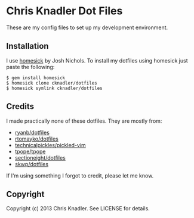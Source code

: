# Chris Knadler Dot Files
These are my config files to set up my development environment.

## Installation
I use [homesick][homesick] by Josh Nichols. To install my dotfiles using homesick just paste the following:

	$ gem install homesick
	$ homesick clone cknadler/dotfiles
	$ homesick symlink cknadler/dotfiles

## Credits
I made practically none of these dotfiles. They are mostly from:

* [ryanb/dotfiles](https://github.com/ryanb/dotfiles)
* [rtomayko/dotfiles](https://github.com/rtomayko/dotfiles)
* [technicalpickles/pickled-vim](https://github.com/technicalpickles/pickled-vim)
* [tpope/tpope](https://github.com/tpope/tpope)
* [sectioneight/dotfiles](https://github.com/sectioneight/dotfiles)
* [skwp/dotfiles](https://github.com/skwp/dotfiles)

If I'm using something I forgot to credit, please let me know.

## Copyright

Copyright (c) 2013 Chris Knadler. See LICENSE for details.

[homesick]: https://github.com/technicalpickles/homesick
